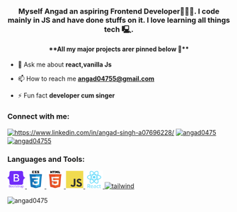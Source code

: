 <h3 align="center">Myself Angad an aspiring Frontend Developer🧑🏻‍💻. I code mainly in JS and have done stuffs on it. I love learning all things tech 🖳.</h3>
<h4 align="center">**All my major projects arer pinned below 🌟**</h4>

- 💬 Ask me about **react,vanilla Js**

- 📫 How to reach me **angad04755@gmail.com**

- ⚡ Fun fact **developer cum singer**

<h3 align="left">Connect with me:</h3>
<p align="left">
<a href="https://linkedin.com/in/https://www.linkedin.com/in/angad-singh-a07696228/" target="blank"><img align="center" src="https://raw.githubusercontent.com/rahuldkjain/github-profile-readme-generator/master/src/images/icons/Social/linked-in-alt.svg" alt="https://www.linkedin.com/in/angad-singh-a07696228/" height="30" width="40" /></a>
<a href="https://instagram.com/angad0475" target="blank"><img align="center" src="https://raw.githubusercontent.com/rahuldkjain/github-profile-readme-generator/master/src/images/icons/Social/instagram.svg" alt="angad0475" height="30" width="40" /></a>
<a href="https://auth.geeksforgeeks.org/user/angad04755" target="blank"><img align="center" src="https://raw.githubusercontent.com/rahuldkjain/github-profile-readme-generator/master/src/images/icons/Social/geeks-for-geeks.svg" alt="angad04755" height="30" width="40" /></a>
</p>

<h3 align="left">Languages and Tools:</h3>
<p align="left"> <a href="https://getbootstrap.com" target="_blank" rel="noreferrer"> <img src="https://raw.githubusercontent.com/devicons/devicon/master/icons/bootstrap/bootstrap-plain-wordmark.svg" alt="bootstrap" width="40" height="40"/> </a> <a href="https://www.w3schools.com/css/" target="_blank" rel="noreferrer"> <img src="https://raw.githubusercontent.com/devicons/devicon/master/icons/css3/css3-original-wordmark.svg" alt="css3" width="40" height="40"/> </a> <a href="https://www.w3.org/html/" target="_blank" rel="noreferrer"> <img src="https://raw.githubusercontent.com/devicons/devicon/master/icons/html5/html5-original-wordmark.svg" alt="html5" width="40" height="40"/> </a> <a href="https://developer.mozilla.org/en-US/docs/Web/JavaScript" target="_blank" rel="noreferrer"> <img src="https://raw.githubusercontent.com/devicons/devicon/master/icons/javascript/javascript-original.svg" alt="javascript" width="40" height="40"/> </a> <a href="https://reactjs.org/" target="_blank" rel="noreferrer"> <img src="https://raw.githubusercontent.com/devicons/devicon/master/icons/react/react-original-wordmark.svg" alt="react" width="40" height="40"/> </a> <a href="https://tailwindcss.com/" target="_blank" rel="noreferrer"> <img src="https://www.vectorlogo.zone/logos/tailwindcss/tailwindcss-icon.svg" alt="tailwind" width="40" height="40"/> </a> </p>

<p><img align="center" src="https://github-readme-stats.vercel.app/api/top-langs?username=angad0475&show_icons=true&locale=en&layout=compact" alt="angad0475" /></p>

